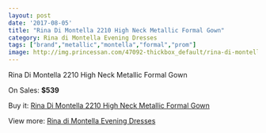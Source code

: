 ```yaml
---
layout: post
date: '2017-08-05'
title: "Rina Di Montella 2210 High Neck Metallic Formal Gown"
category: Rina di Montella Evening Dresses
tags: ["brand","metallic","montella","formal","prom"]
image: http://img.princessan.com/47092-thickbox_default/rina-di-montella-2210-high-neck-metallic-formal-gown.jpg
---
```

Rina Di Montella 2210 High Neck Metallic Formal Gown

On Sales: **$539**
<a href="https://www.princessan.com/en/rina-di-montella-evening-dresses/21488-rina-di-montella-2210-high-neck-metallic-formal-gown.html"><amp-img layout="responsive" width="600" height="600" src="//img.princessan.com/47092-thickbox_default/rina-di-montella-2210-high-neck-metallic-formal-gown.jpg" alt="Rina Di Montella 2210 High Neck Metallic Formal Gown 0" /></a>
<a href="https://www.princessan.com/en/rina-di-montella-evening-dresses/21488-rina-di-montella-2210-high-neck-metallic-formal-gown.html"><amp-img layout="responsive" width="600" height="600" src="//img.princessan.com/47094-thickbox_default/rina-di-montella-2210-high-neck-metallic-formal-gown.jpg" alt="Rina Di Montella 2210 High Neck Metallic Formal Gown 1" /></a>
<a href="https://www.princessan.com/en/rina-di-montella-evening-dresses/21488-rina-di-montella-2210-high-neck-metallic-formal-gown.html"><amp-img layout="responsive" width="600" height="600" src="//img.princessan.com/47093-thickbox_default/rina-di-montella-2210-high-neck-metallic-formal-gown.jpg" alt="Rina Di Montella 2210 High Neck Metallic Formal Gown 2" /></a>

Buy it: [Rina Di Montella 2210 High Neck Metallic Formal Gown](https://www.princessan.com/en/rina-di-montella-evening-dresses/21488-rina-di-montella-2210-high-neck-metallic-formal-gown.html "Rina Di Montella 2210 High Neck Metallic Formal Gown")

View more: [Rina di Montella Evening Dresses](https://www.princessan.com/en/53-rina-di-montella-evening-dresses "Rina di Montella Evening Dresses")